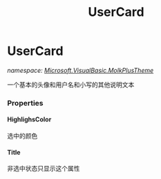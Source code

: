 ﻿---
title: UserCard
---

# UserCard
_namespace: [Microsoft.VisualBasic.MolkPlusTheme](N-Microsoft.VisualBasic.MolkPlusTheme.html)_

一个基本的头像和用户名和小写的其他说明文本



### Properties

#### HighlighsColor
选中的颜色
#### Title
非选中状态只显示这个属性

